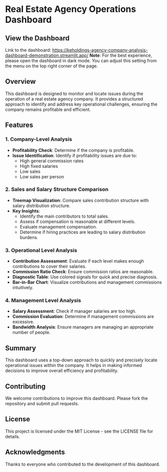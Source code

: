 # Real Estate Agency Operations Dashboard

## View the Dashboard
Link to the dashboard: https://keholdings-agency-company-analysis-dashboard-demonstration.streamlit.app/
**Note**: For the best experience, please open the dashboard in dark mode. You can adjust this setting from the menu on the top right corner of the page.

## Overview

This dashboard is designed to monitor and locate issues during the operation of a real estate agency company. It provides a structured approach to identify and address key operational challenges, ensuring the company remains profitable and efficient.

## Features

### 1. Company-Level Analysis
- **Profitability Check**: Determine if the company is profitable.
- **Issue Identification**: Identify if profitability issues are due to:
  - High general commission rates
  - High fixed salaries
  - Low sales
  - Low sales per person

### 2. Sales and Salary Structure Comparison
- **Treemap Visualization**: Compare sales contribution structure with salary distribution structure.
- **Key Insights**:
  - Identify the main contributors to total sales.
  - Assess if compensation is reasonable at different levels.
  - Evaluate management compensation.
  - Determine if hiring practices are leading to salary distribution burdens.

### 3. Operational Level Analysis
- **Contribution Assessment**: Evaluate if each level makes enough contributions to cover their salaries.
- **Commission Ratio Check**: Ensure commission ratios are reasonable.
- **Diagnostic Table**: Use colored signals for quick and precise diagnosis.
- **Bar-in-Bar Chart**: Visualize contributions and management commissions intuitively.

### 4. Management Level Analysis
- **Salary Assessment**: Check if manager salaries are too high.
- **Commission Evaluation**: Determine if management commissions are excessive.
- **Bandwidth Analysis**: Ensure managers are managing an appropriate number of people.

## Summary

This dashboard uses a top-down approach to quickly and precisely locate operational issues within the company. It helps in making informed decisions to improve overall efficiency and profitability.

## Contributing

We welcome contributions to improve this dashboard. Please fork the repository and submit pull requests.

## License

This project is licensed under the MIT License - see the LICENSE file for details.

## Acknowledgments

Thanks to everyone who contributed to the development of this dashboard.
